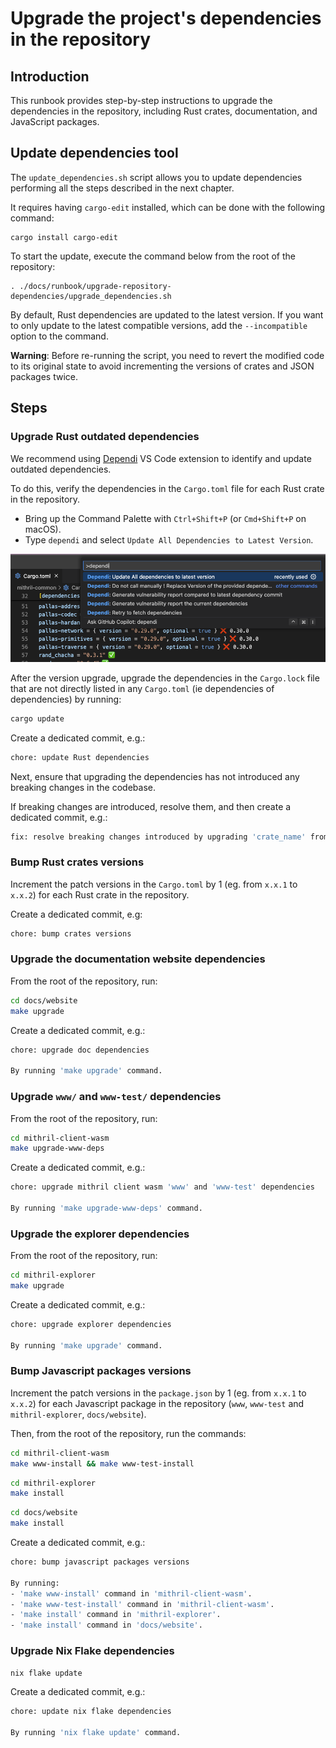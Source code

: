 # Upgrade the project's dependencies in the repository

## Introduction

This runbook provides step-by-step instructions to upgrade the dependencies in the repository, including Rust crates, documentation, and JavaScript packages.

## Update dependencies tool

The `update_dependencies.sh` script allows you to update dependencies performing all the steps described in the next chapter.

It requires having `cargo-edit` installed, which can be done with the following command:

```
cargo install cargo-edit
```

To start the update, execute the command below from the root of the repository:

```
. ./docs/runbook/upgrade-repository-dependencies/upgrade_dependencies.sh
```

By default, Rust dependencies are updated to the latest version. If you want to only update to the latest compatible versions, add the `--incompatible` option to the command.

**Warning**: Before re-running the script, you need to revert the modified code to its original state to avoid incrementing the versions of crates and JSON packages twice.

## Steps

### Upgrade Rust outdated dependencies

We recommend using [Dependi](https://dependi.io/) VS Code extension to identify and update outdated dependencies.

To do this, verify the dependencies in the `Cargo.toml` file for each Rust crate in the repository.

- Bring up the Command Palette with `Ctrl+Shift+P` (or `Cmd+Shift+P` on macOS).
- Type `dependi` and select `Update All Dependencies to Latest Version`.

![Run dependi](./img/run-dependi.png)

After the version upgrade, upgrade the dependencies in the `Cargo.lock` file that are not directly listed in any `Cargo.toml` (ie dependencies of dependencies) by running:

```bash
cargo update
```

Create a dedicated commit, e.g.:

```bash
chore: update Rust dependencies
```

Next, ensure that upgrading the dependencies has not introduced any breaking changes in the codebase.

If breaking changes are introduced, resolve them, and then create a dedicated commit, e.g.:

```bash
fix: resolve breaking changes introduced by upgrading 'crate_name' from 'x.0.99' to 'x.1.0'
```

### Bump Rust crates versions

Increment the patch versions in the `Cargo.toml` by 1 (eg. from `x.x.1` to `x.x.2`) for each Rust crate in the repository.

Create a dedicated commit, e.g:

```bash
chore: bump crates versions
```

### Upgrade the documentation website dependencies

From the root of the repository, run:

```bash
cd docs/website
make upgrade
```

Create a dedicated commit, e.g.:

```bash
chore: upgrade doc dependencies

By running 'make upgrade' command.
```

### Upgrade `www/` and `www-test/` dependencies

From the root of the repository, run:

```bash
cd mithril-client-wasm
make upgrade-www-deps
```

Create a dedicated commit, e.g.:

```bash
chore: upgrade mithril client wasm 'www' and 'www-test' dependencies

By running 'make upgrade-www-deps' command.
```

### Upgrade the explorer dependencies

From the root of the repository, run:

```bash
cd mithril-explorer
make upgrade
```

Create a dedicated commit, e.g.:

```bash
chore: upgrade explorer dependencies

By running 'make upgrade' command.
```

### Bump Javascript packages versions

Increment the patch versions in the `package.json` by 1 (eg. from `x.x.1` to `x.x.2`) for each Javascript package in the repository (`www`, `www-test` and `mithril-explorer`, `docs/website`).

Then, from the root of the repository, run the commands:

```bash
cd mithril-client-wasm
make www-install && make www-test-install
```

```bash
cd mithril-explorer
make install
```

```bash
cd docs/website
make install
```

Create a dedicated commit, e.g.:

```bash
chore: bump javascript packages versions

By running:
- 'make www-install' command in 'mithril-client-wasm'.
- 'make www-test-install' command in 'mithril-client-wasm'.
- 'make install' command in 'mithril-explorer'.
- 'make install' command in 'docs/website'.
```

### Upgrade Nix Flake dependencies

```bash
nix flake update
```

Create a dedicated commit, e.g.:

```bash
chore: update nix flake dependencies

By running 'nix flake update' command.
```
